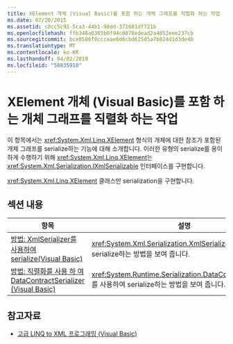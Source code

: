 ```yaml
---
title: XElement 개체 (Visual Basic)를 포함 하는 개체 그래프를 직렬화 하는 작업
ms.date: 07/20/2015
ms.assetid: c0cc5c92-5ca3-44b1-98dd-371601df721b
ms.openlocfilehash: ffb348a0305b0f94c0870edead2a4852eee237cb
ms.sourcegitcommit: bce0586f0cccaae6d6cbd625d5a7b824d1d3de4b
ms.translationtype: MT
ms.contentlocale: ko-KR
ms.lasthandoff: 04/02/2019
ms.locfileid: "58835910"
---
```

# <a name="serializing-object-graphs-that-contain-xelement-objects-visual-basic"></a>XElement 개체 (Visual Basic)를 포함 하는 개체 그래프를 직렬화 하는 작업
이 항목에서는 <xref:System.Xml.Linq.XElement> 형식의 개체에 대한 참조가 포함된 개체 그래프를 serialize하는 기능에 대해 소개합니다. 이러한 유형의 serialize를 용이하게 수행하기 위해 <xref:System.Xml.Linq.XElement>는 <xref:System.Xml.Serialization.IXmlSerializable> 인터페이스를 구현합니다.  
  
 <xref:System.Xml.Linq.XElement> 클래스만 serialization을 구현합니다.  
  
## <a name="in-this-section"></a>섹션 내용  
  
|항목|설명|  
|-----------|-----------------|  
|[방법: XmlSerializer를 사용하여 serialize(Visual Basic)](../../../../visual-basic/programming-guide/concepts/linq/how-to-serialize-using-xmlserializer.md)|<xref:System.Xml.Serialization.XmlSerializer>를 사용하여 serialize하는 방법을 보여 줍니다.|  
|[방법: 직렬화를 사용 하 여 DataContractSerializer (Visual Basic)](../../../../visual-basic/programming-guide/concepts/linq/how-to-serialize-using-datacontractserializer.md)|<xref:System.Runtime.Serialization.DataContractSerializer>를 사용하여 serialize하는 방법을 보여 줍니다.|  
  
## <a name="see-also"></a>참고자료

- [고급 LINQ to XML 프로그래밍 (Visual Basic)](../../../../visual-basic/programming-guide/concepts/linq/advanced-linq-to-xml-programming.md)
